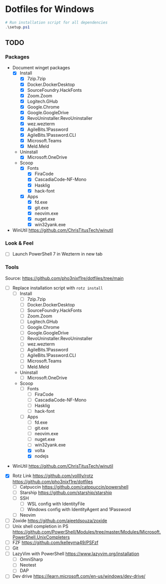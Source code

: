 # Dotfiles for Windows

```powershell
# Run installation script for all dependencies
.\setup.ps1
```

## TODO

### Packages

- Document winget packages
  - [x] Install
    - [x] 7zip.7zip
    - [x] Docker.DockerDesktop
    - [x] SourceFoundry.HackFonts
    - [x] Zoom.Zoom
    - [x] Logitech.GHub
    - [x] Google.Chrome
    - [x] Google.GoogleDrive
    - [x] RevoUninstaller.RevoUninstaller
    - [x] wez.wezterm
    - [x] AgileBits.1Password
    - [x] AgileBits.1Password.CLI
    - [x] Microsoft.Teams
    - [x] Meld.Meld
  - Uninstall
    - [x] Microsoft.OneDrive
  - Scoop
    - [x] Fonts
      - [x] FiraCode
      - [x] CascadiaCode-NF-Mono
      - [x] Hasklig
      - [x] hack-font
    - [x] Apps
      - [x] fd.exe
      - [x] git.exe
      - [x] neovim.exe
      - [x] nuget.exe
      - [x] win32yank.exe
- WinUtil <https://github.com/ChrisTitusTech/winutil>

### Look & Feel

- [ ] Launch PowerShell 7 in Wezterm in new tab

### Tools

Source: <https://github.com/pho3nixf1re/dotfiles/tree/main>

- [ ] Replace installation script with `rotz install`
  - [ ] Install
    - [ ] 7zip.7zip
    - [ ] Docker.DockerDesktop
    - [ ] SourceFoundry.HackFonts
    - [ ] Zoom.Zoom
    - [ ] Logitech.GHub
    - [ ] Google.Chrome
    - [ ] Google.GoogleDrive
    - [ ] RevoUninstaller.RevoUninstaller
    - [ ] wez.wezterm
    - [ ] AgileBits.1Password
    - [ ] AgileBits.1Password.CLI
    - [ ] Microsoft.Teams
    - [ ] Meld.Meld
  - Uninstall
    - [ ] Microsoft.OneDrive
  - Scoop
    - [ ] Fonts
      - [ ] FiraCode
      - [ ] CascadiaCode-NF-Mono
      - [ ] Hasklig
      - [ ] hack-font
    - [ ] Apps
      - [ ] fd.exe
      - [ ] git.exe
      - [ ] neovim.exe
      - [ ] nuget.exe
      - [ ] win32yank.exe
      - [x] volta
      - [x] nodejs
- WinUtil <https://github.com/ChrisTitusTech/winutil>
- [x] Rotz Link <https://github.com/volllly/rotz> <https://github.com/pho3nixf1re/dotfiles>
  - [ ] Catpuccin <https://github.com/catppuccin/powershell>
  - [ ] Starship <https://github.com/starship/starship>
  - [ ] SSH
    - [ ] WSL config with IdentityFile
    - [ ] Windows config with IdentityAgent and 1Password
  - [ ] Neovim
- [ ] Zoxide <https://github.com/ajeetdsouza/zoxide>
- [ ] Unix shell completion in PS <https://github.com/PowerShell/Modules/tree/master/Modules/Microsoft.PowerShell.UnixCompleters>
- [ ] FZF <https://github.com/kelleyma49/PSFzf>
- [ ] Git
- [ ] LazyVim with PowerShell <https://www.lazyvim.org/installation>
  - [ ] OmniSharp
  - [ ] Neotest
  - [ ] DAP
- [ ] Dev drive <https://learn.microsoft.com/en-us/windows/dev-drive/>
